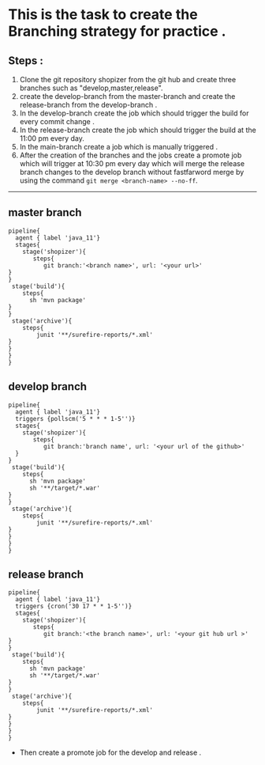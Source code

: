 # This is the task to create the Branching strategy for practice .

## Steps :
  1. Clone the git repository shopizer from the git hub  and create  three branches such as "develop,master,release".
  2. create the  develop-branch from the master-branch and create the release-branch from the develop-branch .
  3. In the develop-branch  create the job which should trigger  the build for every commit change .
  4. In the release-branch create the job which should trigger the build  at the 11:00 pm every day.
  5. In the main-branch create a job which is manually triggered .
  6. After the creation of the branches and the jobs create a promote job which will trigger at 10:30 pm every day which will merge the release branch changes to the develop branch without fastfarword merge by using the command `git merge <branch-name> --no-ff`.
-----------------------------------------------------------------------------------------
## master branch
```
pipeline{
  agent { label 'java_11'}
  stages{
    stage('shopizer'){
       steps{
          git branch:'<branch name>', url: '<your url>'
}
}
 stage('build'){
    steps{
      sh 'mvn package'
}
}
 stage('archive'){
    steps{
        junit '**/surefire-reports/*.xml'
}
}
}
}
```
## develop branch

```
pipeline{
  agent { label 'java_11'}
  triggers {pollscm('5 * * * 1-5'')}
  stages{
    stage('shopizer'){
       steps{
          git branch:'branch name', url: '<your url of the github>'
  }
}
 stage('build'){
    steps{
      sh 'mvn package'
      sh '**/target/*.war'
}
}
 stage('archive'){
    steps{
        junit '**/surefire-reports/*.xml'
}
}
}
}

```
## release branch 

```
pipeline{
  agent { label 'java_11'}
  triggers {cron('30 17 * * 1-5'')}
  stages{
    stage('shopizer'){
       steps{
          git branch:'<the branch name>', url: '<your git hub url >'
}
}
 stage('build'){
    steps{
      sh 'mvn package'
      sh '**/target/*.war'
}
}
 stage('archive'){
    steps{
        junit '**/surefire-reports/*.xml'
}
}
}
}
```

 * Then create a promote job for the develop and release .

